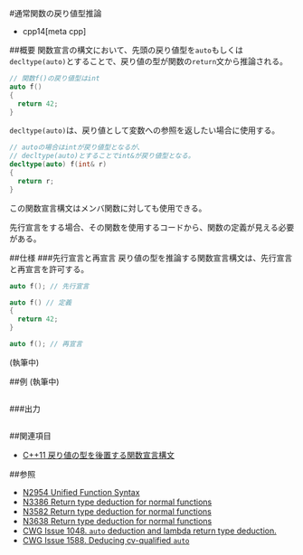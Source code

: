 #通常関数の戻り値型推論
* cpp14[meta cpp]

##概要
関数宣言の構文において、先頭の戻り値型を`auto`もしくは`decltype(auto)`とすることで、戻り値の型が関数の`return`文から推論される。

```cpp
// 関数f()の戻り値型はint
auto f()
{
  return 42;
}
```

`decltype(auto)`は、戻り値として変数への参照を返したい場合に使用する。

```cpp
// autoの場合はintが戻り値型となるが、
// decltype(auto)とすることでint&が戻り値型となる。
decltype(auto) f(int& r)
{
  return r;
}
```

この関数宣言構文はメンバ関数に対しても使用できる。

先行宣言をする場合、その関数を使用するコードから、関数の定義が見える必要がある。


##仕様
###先行宣言と再宣言
戻り値の型を推論する関数宣言構文は、先行宣言と再宣言を許可する。

```cpp
auto f(); // 先行宣言

auto f() // 定義
{
  return 42;
}

auto f(); // 再宣言
```

(執筆中)

##例
(執筆中)
```cpp
```


###出力
```
```


##関連項目
- [C++11 戻り値の型を後置する関数宣言構文](/lang/cpp11/trailing_return_types.md)


##参照
- [N2954 Unified Function Syntax](http://www.open-std.org/jtc1/sc22/wg21/docs/papers/2009/n2954.html)
- [N3386 Return type deduction for normal functions](http://www.open-std.org/jtc1/sc22/wg21/docs/papers/2012/n3386.html)
- [N3582 Return type deduction for normal functions](http://www.open-std.org/jtc1/sc22/wg21/docs/papers/2013/n3582.html)
- [N3638 Return type deduction for normal functions](http://www.open-std.org/jtc1/sc22/wg21/docs/papers/2013/n3638.html)
- [CWG Issue 1048. `auto` deduction and lambda return type deduction.](http://www.open-std.org/jtc1/sc22/wg21/docs/cwg_defects.html#1048)
- [CWG Issue 1588. Deducing cv-qualified `auto`](http://www.open-std.org/jtc1/sc22/wg21/docs/cwg_defects.html#1588)

